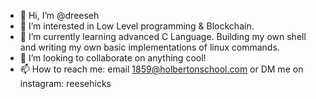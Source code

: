- 👋 Hi, I’m @dreeseh
- 👀 I’m interested in Low Level programming & Blockchain.  
- 🌱 I’m currently learning advanced C Language.  Building my own shell and writing my own basic implementations of linux commands.
- 💞️ I’m looking to collaborate on anything cool!
- 📫 How to reach me: email 1859@holbertonschool.com or DM me on instagram: reesehicks

<!---
dreeseh/dreeseh is a ✨ special ✨ repository because its `README.md` (this file) appears on your GitHub profile.
You can click the Preview link to take a look at your changes.
--->

